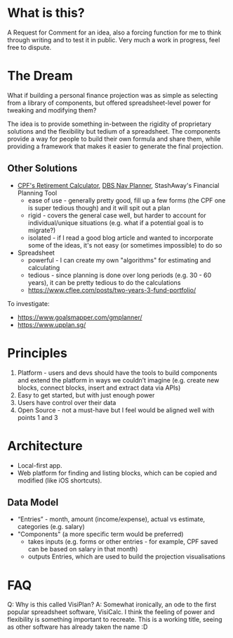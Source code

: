 # What is this?
A Request for Comment for an idea, also a forcing function for me to think through writing and to test it in public. Very much a work in progress, feel free to dispute.

# The Dream
What if building a personal finance projection was as simple as selecting from a library of components, but offered spreadsheet-level power for tweaking and modifying them?

The idea is to provide something in-between the rigidity of proprietary solutions and the flexibility but tedium of a spreadsheet. The components provide a way for people to build their own formula and share them, while providing a framework that makes it easier to generate the final projection.

## Other Solutions
- [CPF's Retirement Calculator](https://www.cpf.gov.sg/eSvc/Web/Schemes/RetirementCalculator/CoverPage), [DBS Nav Planner](https://www.dbs.com.sg/personal/deposits/digital-services/nav-planner), StashAway's Financial Planning Tool
    - ease of use - generally pretty good, fill up a few forms (the CPF one is super tedious though) and it will spit out a plan
    - rigid - covers the general case well, but harder to account for individual/unique situations (e.g. what if a potential goal is to migrate?)
    - isolated - if I read a good blog article and wanted to incorporate some of the ideas, it's not easy (or sometimes impossible) to do so
- Spreadsheet
    - powerful - I can create my own "algorithms" for estimating and calculating
    - tedious - since planning is done over long periods (e.g. 30 - 60 years), it can be pretty tedious to do the calculations
    - https://www.cflee.com/posts/two-years-3-fund-portfolio/

To investigate:
- https://www.goalsmapper.com/gmplanner/
- https://www.upplan.sg/

# Principles
1. Platform - users and devs should have the tools to build components and extend the platform in ways we couldn’t imagine (e.g. create new blocks, connect blocks, insert and extract data via APIs)
2. Easy to get started, but with just enough power
3. Users have control over their data
4. Open Source - not a must-have but I feel would be aligned well with points 1 and 3

# Architecture
- Local-first app.
- Web platform for finding and listing blocks, which can be copied and modified (like iOS shortcuts).

## Data Model
- “Entries” - month, amount (income/expense), actual vs estimate, categories (e.g. salary)
- "Components" (a more specific term would be preferred)
    - takes inputs (e.g. forms or other entries - for example, CPF saved can be based on salary in that month)
    - outputs Entries, which are used to build the projection visualisations

# FAQ
Q: Why is this called VisiPlan?
A: Somewhat ironically, an ode to the first popular spreadsheet software, VisiCalc. I think the feeling of power and flexibility is something important to recreate. This is a working title, seeing as other software has already taken the name :D